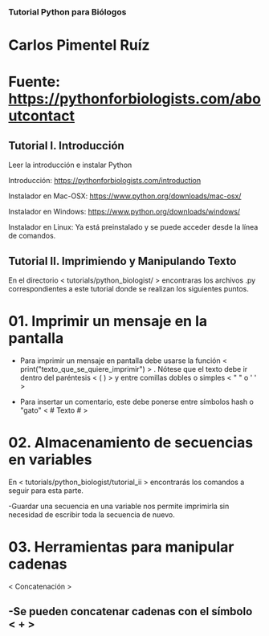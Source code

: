 ### Tutorial Python para Biólogos ###

# Carlos Pimentel Ruíz #
# Fuente: https://pythonforbiologists.com/aboutcontact #


## Tutorial I. Introducción ##

Leer la introducción e instalar Python

Introducción: https://pythonforbiologists.com/introduction

Instalador en Mac-OSX: https://www.python.org/downloads/mac-osx/

Instalador en Windows: https://www.python.org/downloads/windows/

Instalador en Linux: Ya está preinstalado y se puede acceder desde la línea de comandos.

## Tutorial II. Imprimiendo y Manipulando Texto ##

En el directorio < tutorials/python_biologist/ > encontraras los archivos .py correspondientes a este tutorial donde se realizan los siguientes puntos.

# 01. Imprimir un mensaje en la pantalla #


- Para imprimir un mensaje en pantalla debe usarse la función < print("texto_que_se_quiere_imprimir") > . Nótese que el texto debe ir dentro del paréntesis < ( ) > y entre comillas dobles o simples < " " o ' ' >

- Para insertar un comentario, este debe ponerse entre símbolos hash o "gato" < # Texto # >

# 02. Almacenamiento de secuencias en variables #

En < tutorials/python_biologist/tutorial_ii > encontrarás los comandos a seguir para esta parte.

-Guardar una secuencia en una variable nos permite imprimirla sin necesidad de escribir toda la secuencia de nuevo.

# 03. Herramientas para manipular cadenas #

< Concatenación >

-Se pueden concatenar cadenas con el símbolo < + >
- 


